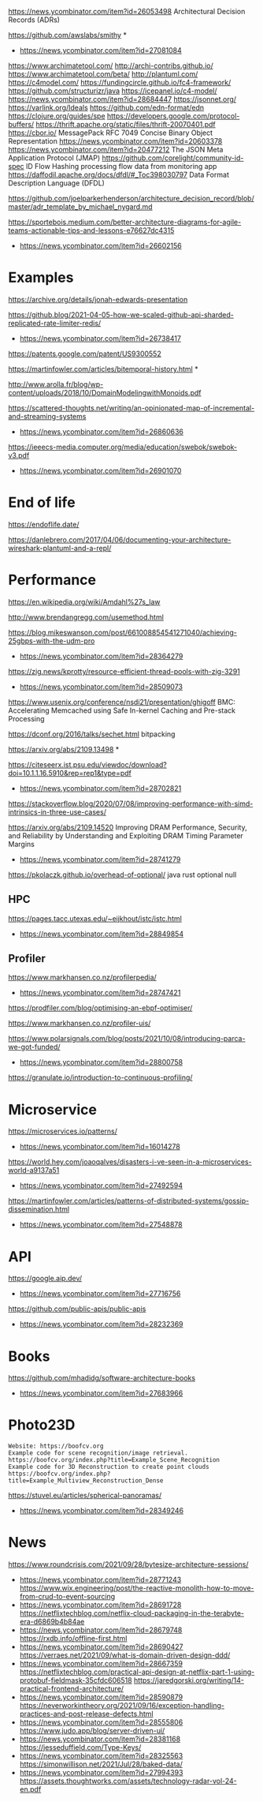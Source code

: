 https://news.ycombinator.com/item?id=26053498 Architectural Decision Records (ADRs)

https://github.com/awslabs/smithy
*
* https://news.ycombinator.com/item?id=27081084

https://www.archimatetool.com/ http://archi-contribs.github.io/ https://www.archimatetool.com/beta/
http://plantuml.com/
https://c4model.com/ https://fundingcircle.github.io/fc4-framework/ https://github.com/structurizr/java
  https://icepanel.io/c4-model/ https://news.ycombinator.com/item?id=28684447
https://jsonnet.org/
https://varlink.org/Ideals
https://github.com/edn-format/edn
https://clojure.org/guides/spe
https://developers.google.com/protocol-buffers/
https://thrift.apache.org/static/files/thrift-20070401.pdf
https://cbor.io/ MessagePack RFC 7049 Concise Binary Object Representation https://news.ycombinator.com/item?id=20603378
https://news.ycombinator.com/item?id=20477212 The JSON Meta Application Protocol (JMAP)
https://github.com/corelight/community-id-spec ID Flow Hashing processing flow data from monitoring app
https://daffodil.apache.org/docs/dfdl/#_Toc398030797 Data Format Description Language (DFDL) 

https://github.com/joelparkerhenderson/architecture_decision_record/blob/master/adr_template_by_michael_nygard.md

https://sportebois.medium.com/better-architecture-diagrams-for-agile-teams-actionable-tips-and-lessons-e76627dc4315
* https://news.ycombinator.com/item?id=26602156
# Examples
https://archive.org/details/jonah-edwards-presentation


https://github.blog/2021-04-05-how-we-scaled-github-api-sharded-replicated-rate-limiter-redis/
* https://news.ycombinator.com/item?id=26738417

https://patents.google.com/patent/US9300552


https://martinfowler.com/articles/bitemporal-history.html
*

http://www.arolla.fr/blog/wp-content/uploads/2018/10/DomainModelingwithMonoids.pdf

https://scattered-thoughts.net/writing/an-opinionated-map-of-incremental-and-streaming-systems
* https://news.ycombinator.com/item?id=26860636

https://ieeecs-media.computer.org/media/education/swebok/swebok-v3.pdf
* https://news.ycombinator.com/item?id=26901070

# End of life
https://endoflife.date/

https://danlebrero.com/2017/04/06/documenting-your-architecture-wireshark-plantuml-and-a-repl/

# Performance
https://en.wikipedia.org/wiki/Amdahl%27s_law

http://www.brendangregg.com/usemethod.html

https://blog.mikeswanson.com/post/661008854541271040/achieving-25gbps-with-the-udm-pro
* https://news.ycombinator.com/item?id=28364279

https://zig.news/kprotty/resource-efficient-thread-pools-with-zig-3291
* https://news.ycombinator.com/item?id=28509073

https://www.usenix.org/conference/nsdi21/presentation/ghigoff BMC: Accelerating Memcached using Safe In-kernel Caching and Pre-stack Processing

https://dconf.org/2016/talks/sechet.html bitpacking

https://arxiv.org/abs/2109.13498
*

https://citeseerx.ist.psu.edu/viewdoc/download?doi=10.1.1.16.5910&rep=rep1&type=pdf
* https://news.ycombinator.com/item?id=28702821

https://stackoverflow.blog/2020/07/08/improving-performance-with-simd-intrinsics-in-three-use-cases/

https://arxiv.org/abs/2109.14520 Improving DRAM Performance, Security, and Reliability by Understanding and Exploiting DRAM Timing Parameter Margins
* https://news.ycombinator.com/item?id=28741279

https://pkolaczk.github.io/overhead-of-optional/ java rust optional null

## HPC
https://pages.tacc.utexas.edu/~eijkhout/istc/istc.html
* https://news.ycombinator.com/item?id=28849854

## Profiler
https://www.markhansen.co.nz/profilerpedia/
* https://news.ycombinator.com/item?id=28747421

https://prodfiler.com/blog/optimising-an-ebpf-optimiser/

https://www.markhansen.co.nz/profiler-uis/

https://www.polarsignals.com/blog/posts/2021/10/08/introducing-parca-we-got-funded/
* https://news.ycombinator.com/item?id=28800758

https://granulate.io/introduction-to-continuous-profiling/

# Microservice
https://microservices.io/patterns/
* https://news.ycombinator.com/item?id=16014278

https://world.hey.com/joaoqalves/disasters-i-ve-seen-in-a-microservices-world-a9137a51
* https://news.ycombinator.com/item?id=27492594

https://martinfowler.com/articles/patterns-of-distributed-systems/gossip-dissemination.html
* https://news.ycombinator.com/item?id=27548878

# API
https://google.aip.dev/
* https://news.ycombinator.com/item?id=27716756

https://github.com/public-apis/public-apis
* https://news.ycombinator.com/item?id=28232369

# Books
https://github.com/mhadidg/software-architecture-books
* https://news.ycombinator.com/item?id=27683966

# Photo23D
    Website: https://boofcv.org
    Example code for scene recognition/image retrieval. https://boofcv.org/index.php?title=Example_Scene_Recognition
    Example code for 3D Reconstruction to create point clouds https://boofcv.org/index.php?title=Example_Multiview_Reconstruction_Dense

https://stuvel.eu/articles/spherical-panoramas/
* https://news.ycombinator.com/item?id=28349246


# News
https://www.roundcrisis.com/2021/09/28/bytesize-architecture-sessions/
* https://news.ycombinator.com/item?id=28771243
https://www.wix.engineering/post/the-reactive-monolith-how-to-move-from-crud-to-event-sourcing
* https://news.ycombinator.com/item?id=28691728
https://netflixtechblog.com/netflix-cloud-packaging-in-the-terabyte-era-d6869b4b84ae
* https://news.ycombinator.com/item?id=28679748
https://rxdb.info/offline-first.html
* https://news.ycombinator.com/item?id=28690427
https://verraes.net/2021/09/what-is-domain-driven-design-ddd/
* https://news.ycombinator.com/item?id=28667359
https://netflixtechblog.com/practical-api-design-at-netflix-part-1-using-protobuf-fieldmask-35cfdc606518
https://jaredgorski.org/writing/14-practical-frontend-architecture/
* https://news.ycombinator.com/item?id=28590879
https://neverworkintheory.org/2021/09/16/exception-handling-practices-and-post-release-defects.html
* https://news.ycombinator.com/item?id=28555806
https://www.judo.app/blog/server-driven-ui/
* https://news.ycombinator.com/item?id=28381168
https://jesseduffield.com/Type-Keys/
* https://news.ycombinator.com/item?id=28325563
https://simonwillison.net/2021/Jul/28/baked-data/
* https://news.ycombinator.com/item?id=27994393
https://assets.thoughtworks.com/assets/technology-radar-vol-24-en.pdf


